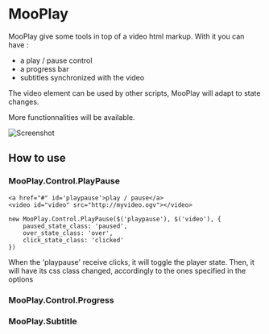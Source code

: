 MooPlay
=======


MooPlay give some tools in top of a video html markup. With it you can have :

* a play / pause control
* a progress bar
* subtitles synchronized with the video
 
The video element can be used by other scripts, MooPlay will adapt to state changes.
 
More functionnalities will be available.

![Screenshot](http://url_to_project_screenshot)

How to use
----------

### MooPlay.Control.PlayPause
    
    <a href="#" id='playpause'>play / pause</a>
    <video id="video" src="http://myvideo.ogv"></video>

    new MooPlay.Control.PlayPause($('playpause'), $('video'), {
        paused_state_class: 'paused',
        over_state_class: 'over',
        click_state_class: 'clicked'
    })

When the 'playpause' receive clicks, it will toggle the player state.
Then, it will have its css class changed, accordingly to the ones specified in the options


### MooPlay.Control.Progress

### MooPlay.Subtitle


